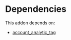 # Dependencies

This addon depends on:

- [account_analytic_tag](../../../../odoo-bringout-oca-account-analytic-account_analytic_tag)
